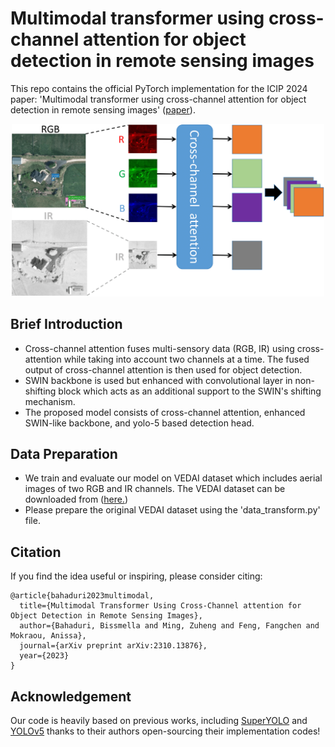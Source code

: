 # Multimodal transformer using cross-channel attention for object detection in remote sensing images
This repo contains the official PyTorch implementation for the ICIP 2024 paper: 'Multimodal transformer using cross-channel attention for object detection in remote sensing images'  ([paper](https://arxiv.org/pdf/2310.13876)).

<div align="center"><img src="assets/figure_1.png" width="500"></div>

## Brief Introduction

- Cross-channel attention fuses multi-sensory data (RGB, IR) using cross-attention while taking into account two channels at a time. The fused output of cross-channel attention is then used for object detection.
- SWIN backbone is used but enhanced with convolutional layer in non-shifting block which acts as an additional support to the SWIN's shifting mechanism.
- The proposed model consists of cross-channel attention, enhanced SWIN-like backbone, and yolo-5 based detection head.


## Data Preparation

- We train and evaluate our model on VEDAI dataset which includes aerial images of two RGB and IR channels. The VEDAI dataset can be downloaded from ([here.](https://pan.baidu.com/s/1L0SWi5AQA6ZK9jDIWRY7Fg))
- Please prepare the original VEDAI dataset using the 'data_transform.py' file.


## Citation
If you find the idea useful or inspiring, please consider citing:
```
@article{bahaduri2023multimodal,
  title={Multimodal Transformer Using Cross-Channel attention for Object Detection in Remote Sensing Images},
  author={Bahaduri, Bissmella and Ming, Zuheng and Feng, Fangchen and Mokraou, Anissa},
  journal={arXiv preprint arXiv:2310.13876},
  year={2023}
}
```


## Acknowledgement

Our code is heavily based on previous works, including [SuperYOLO](https://github.com/icey-zhang/SuperYOLO) and [YOLOv5](https://github.com/ultralytics/yolov5) thanks to their authors open-sourcing their implementation codes!